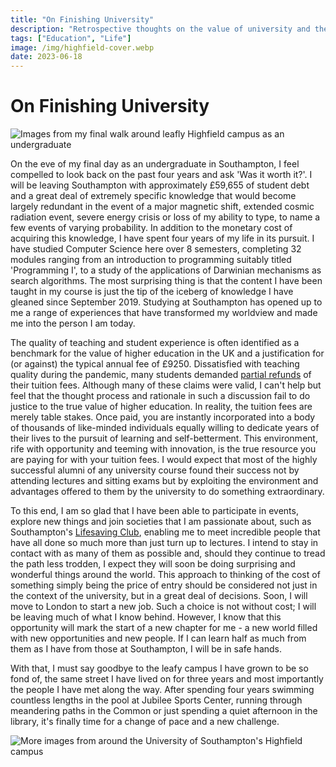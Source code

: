```yaml
---
title: "On Finishing University"
description: "Retrospective thoughts on the value of university and the opportunities it can offer, written on my final day as a student at the University of Southampton."
tags: ["Education", "Life"]
image: /img/highfield-cover.webp
date: 2023-06-18
---
```


# On Finishing University

![Images from my final walk around leafly Highfield campus as an undergraduate](/img/highfield-campus-collage.webp)

On the eve of my final day as an undergraduate in Southampton, I feel compelled to look back on the past four years and ask 'Was it worth it?'. I will be leaving Southampton with approximately £59,655 of student debt and a great deal of extremely specific knowledge that would become largely redundant in the event of a major magnetic shift, extended cosmic radiation event, severe energy crisis or loss of my ability to type, to name a few events of varying probability. In addition to the monetary cost of acquiring this knowledge, I have spent four years of my life in its pursuit. I have studied Computer Science here over 8 semesters, completing 32 modules ranging from an introduction to programming suitably titled 'Programming I', to a study of the applications of Darwinian mechanisms as search algorithms. The most surprising thing is that the content I have been taught in my course is just the tip of the iceberg of knowledge I have gleaned since September 2019. Studying at Southampton has opened up to me a range of experiences that have transformed my worldview and made me into the person I am today.

The quality of teaching and student experience is often identified as a benchmark for the value of higher education in the UK and a justification for (or against) the typical annual fee of £9250. Dissatisfied with teaching quality during the pandemic, many students demanded [partial refunds](https://wonkhe.com/blogs/some-students-were-entitled-to-a-covid-refund-after-all/) of their tuition fees. Although many of these claims were valid, I can't help but feel that the thought process and rationale in such a discussion fail to do justice to the true value of higher education. In reality, the tuition fees are merely table stakes. Once paid, you are instantly incorporated into a body of thousands of like-minded individuals equally willing to dedicate years of their lives to the pursuit of learning and self-betterment. This environment, rife with opportunity and teeming with innovation, is the true resource you are paying for with your tuition fees. I would expect that most of the highly successful alumni of any university course found their success not by attending lectures and sitting exams but by exploiting the environment and advantages offered to them by the university to do something extraordinary.

To this end, I am so glad that I have been able to participate in events, explore new things and join societies that I am passionate about, such as Southampton's [Lifesaving Club](https://www.susu.org/groups/sulsc), enabling me to meet incredible people that have all done so much more than just turn up to lectures. I intend to stay in contact with as many of them as possible and, should they continue to tread the path less trodden, I expect they will soon be doing surprising and wonderful things around the world. This approach to thinking of the cost of something simply being the price of entry should be considered not just in the context of the university, but in a great deal of decisions. Soon, I will move to London to start a new job. Such a choice is not without cost; I will be leaving much of what I know behind. However, I know that this opportunity will mark the start of a new chapter for me - a new world filled with new opportunities and new people. If I can learn half as much from them as I have from those at Southampton, I will be in safe hands.

With that, I must say goodbye to the leafy campus I have grown to be so fond of, the same street I have lived on for three years and most importantly the people I have met along the way. After spending four years swimming countless lengths in the pool at Jubilee Sports Center, running through meandering paths in the Common or just spending a quiet afternoon in the library, it's finally time for a change of pace and a new challenge.

![More images from around the University of Southampton's Highfield campus](/img/highfield-campus-collage-2.webp)
